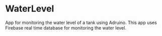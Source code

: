 # WaterLevel
App for monitoring the water level of a tank using Adruino.
This app uses Firebase real time database for monitoring the water level.
